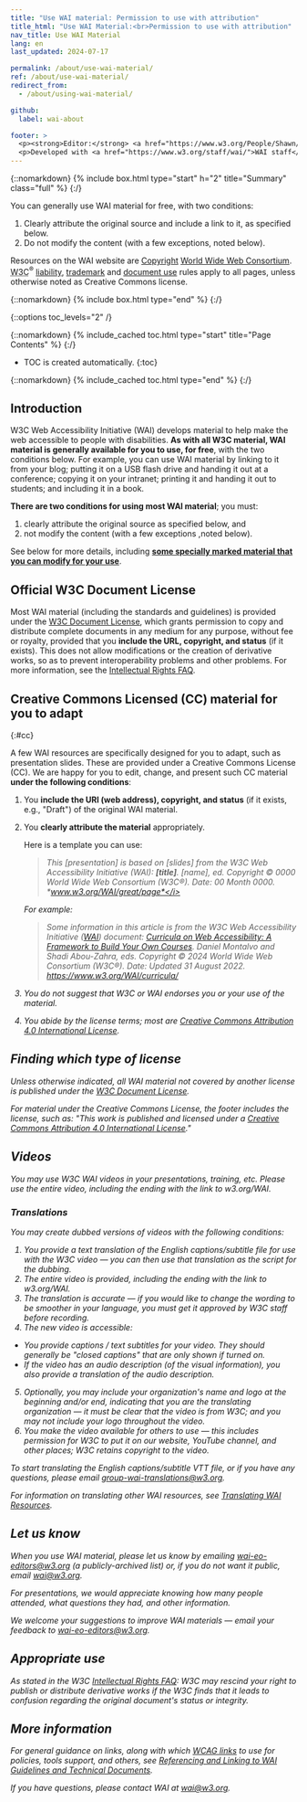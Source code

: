 ```yaml
---
title: "Use WAI material: Permission to use with attribution"
title_html: "Use WAI Material:<br>Permission to use with attribution"
nav_title: Use WAI Material
lang: en
last_updated: 2024-07-17

permalink: /about/use-wai-material/
ref: /about/use-wai-material/
redirect_from:
  - /about/using-wai-material/

github:
  label: wai-about

footer: >
  <p><strong>Editor:</strong> <a href="https://www.w3.org/People/Shawn/">Shawn Lawton Henry</a>.</p>
  <p>Developed with <a href="https://www.w3.org/staff/wai/">WAI staff</a> and <a href="https://www.w3.org/staff/comm/">W3C Communications staff</a>.</p>
---
```


{::nomarkdown}
{% include box.html type="start" h="2" title="Summary" class="full" %}
{:/}

You can generally use WAI material for free, with two conditions:
1.  Clearly attribute the original source and include a link to it, as specified below.
2.  Do not modify the content (with a few exceptions, noted below).

<p>Resources on the WAI website are <a href="https://www.w3.org/Consortium/Legal/ipr-notice#Copyright">Copyright</a> <a href="https://www.w3.org/">World Wide Web Consortium</a>. <abbr title="World Wide Web Consortium">W3C</abbr><sup>®</sup> <a href="https://www.w3.org/Consortium/Legal/ipr-notice#Legal_Disclaimer">liability</a>, <a href="https://www.w3.org/Consortium/Legal/ipr-notice#W3C_Trademarks">trademark</a> and <a href="https://www.w3.org/Consortium/Legal/copyright-documents">document use</a> rules apply to all pages, unless otherwise noted as Creative Commons license.</p>

{::nomarkdown}
{% include box.html type="end" %}
{:/}


{::options toc_levels="2" /}

{::nomarkdown}
{% include_cached toc.html type="start" title="Page Contents" %}
{:/}

-   TOC is created automatically.
{:toc}

{::nomarkdown}
{% include_cached toc.html type="end" %}
{:/}


## Introduction

W3C Web Accessibility Initiative (WAI) develops material to help make the web accessible to people with disabilities. **As with all W3C material, WAI material is generally available for you to use, for free**, with the two conditions below. For example, you can use WAI material by linking to it from your blog; putting it on a USB flash drive and handing it out at a conference; copying it on your intranet; printing it and handing it out to students; and including it in a book.

**There are two conditions for using most WAI material**; you must:

1.  clearly attribute the original source as specified below, and
2.  not modify the content (with a few exceptions ,noted below).

See below for more details, including [**some specially marked material that you can modify for your use**](#cc).

## Official W3C Document License

Most WAI material (including the standards and guidelines) is provided under the [W3C Document License](https://www.w3.org/Consortium/Legal/copyright-documents), which grants permission to copy and distribute complete documents in any medium for any purpose, without fee or royalty, provided that you **include the URL, copyright, and status** (if it exists). This does not allow modifications or the creation of derivative works, so as to prevent interoperability problems and other problems. For more information, see the [Intellectual Rights FAQ](http://www.w3.org/Consortium/Legal/IPR-FAQ-20000620).

## Creative Commons Licensed (CC) material for you to adapt
{:#cc}

A few WAI resources are specifically designed for you to adapt, such as presentation slides. These are provided under a Creative Commons License (CC). We are happy for you to edit, change, and present such CC material **under the following conditions**:

1.  You **include the URI (web address), copyright, and status** (if it exists, e.g., "Draft") of the original WAI material.
2.  You **clearly attribute the material** appropriately.<br>
    
    Here is a template you can use:<br>

    > <i>This *\[presentation\]* is based on *\[slides\]* from the W3C Web Accessibility Initiative (WAI): ***\[title\]***. *\[name\]*, ed. Copyright © 0000  World Wide Web Consortium (W3C®). *Date: 00 Month 0000*. *www.w3.org/WAI/great/page*</i>

    For example:

    > Some information in this article is from the W3C Web Accessibility Initiative ([WAI](https://www.w3.org/WAI/)) document: [Curricula on Web Accessibility: A Framework to Build Your Own Courses](https://www.w3.org/WAI/curricula/). Daniel Montalvo and Shadi Abou-Zahra, eds. Copyright © 2024 World Wide Web Consortium (W3C®). Date: Updated 31 August 2022. <https://www.w3.org/WAI/curricula/>

3.  You do not suggest that W3C or WAI endorses you or your use of the material.
4.  You abide by the license terms; most are [Creative Commons Attribution 4.0 International License](http://creativecommons.org/licenses/by/4.0/).

## Finding which type of license

Unless otherwise indicated, all WAI material not covered by another license is published under the [W3C Document License](https://www.w3.org/Consortium/Legal/2002/copyright-documents-20021231).

For material under the Creative Commons License, the footer includes the license, such as: "This work is published and licensed under a [Creative Commons Attribution 4.0 International License](https://creativecommons.org/licenses/by/4.0/)."

## Videos
You may use W3C WAI videos in your presentations, training, etc. Please use the entire video, including the ending with the link to w3.org/WAI.

### Translations

You may create dubbed versions of videos with the following conditions:

1.  You provide a text translation of the English captions/subtitle file for use with the W3C video &mdash; you can then use that translation as the script for the dubbing.
2.  The entire video is provided, including the ending with the link to w3.org/WAI.
3.  The translation is accurate &mdash; if you would like to change the wording to be smoother in your language, you must get it approved by W3C staff before recording.
4.  The new video is accessible:
   - You provide captions / text subtitles for your video. They should generally be "closed captions" that are only shown if turned on.
   - If the video has an audio description (of the visual information), you also provide a translation of the audio description.
5.  Optionally, you may include your organization's name and logo at the beginning and/or end, indicating that you are the translating organization &mdash; it must be clear that the video is from W3C; and you may _not_ include your logo throughout the video.
6.  You make the video available for others to use &mdash; this includes permission for W3C to put it on our website, YouTube channel, and other places; W3C retains copyright to the video.

To start translating the English captions/subtitle VTT file, or if you have any questions, please email <group-wai-translations@w3.org>.

For information on translating other WAI resources, see [Translating WAI Resources](https://www.w3.org/WAI/about/translating/).

## Let us know

When you use WAI material, please let us know by emailing <wai-eo-editors@w3.org> (a publicly-archived list) or, if you do not want it public, email <wai@w3.org>.

For presentations, we would appreciate knowing how many people attended, what questions they had, and other information.

We welcome your suggestions to improve WAI materials &mdash; email your feedback to <wai-eo-editors@w3.org>.

## Appropriate use

As stated in the W3C [Intellectual Rights FAQ](https://www.w3.org/Consortium/Legal/IPR-FAQ-20000620#annotate): W3C may rescind your right to publish or distribute derivative works if the W3C finds that it leads to confusion regarding the original document's status or integrity.

## More information

For general guidance on links, along with which [WCAG links](/standards-guidelines/linking/#wcag) to use for policies, tools support, and others, see [Referencing and Linking to WAI Guidelines and Technical Documents](/standards-guidelines/linking/).

If you have questions, please contact WAI at <wai@w3.org>.
